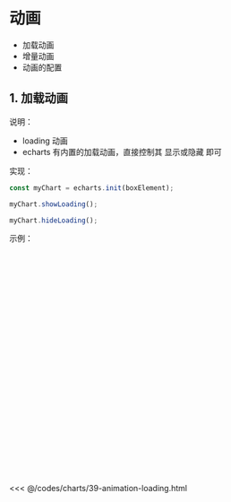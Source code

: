 # 动画

* 加载动画
* 增量动画
* 动画的配置

## 1. 加载动画

说明：

* loading 动画
* echarts 有内置的加载动画，直接控制其 显示或隐藏 即可

实现：

```javascript
const myChart = echarts.init(boxElement);

myChart.showLoading();

myChart.hideLoading();
```

示例：

<div id="box_39-animation-loading" style="width: 400px; height: 400px;"></div>
<script type="module">
  const myChart = echarts.init(document.querySelector('#box_39-animation-loading'));
  myChart.showLoading();
  setTimeout(() => myChart.hideLoading(), 3000);
</script>

<<< @/codes/charts/39-animation-loading.html

